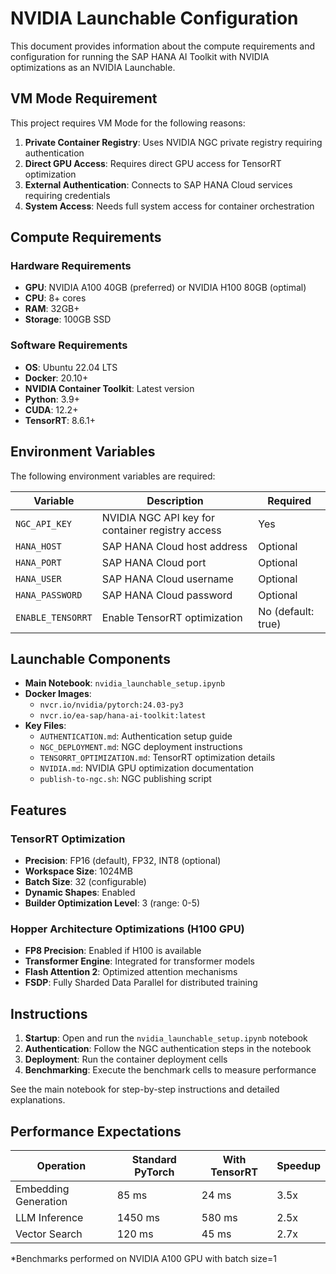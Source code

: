 # NVIDIA Launchable Configuration

This document provides information about the compute requirements and configuration for running the SAP HANA AI Toolkit with NVIDIA optimizations as an NVIDIA Launchable.

## VM Mode Requirement

This project requires VM Mode for the following reasons:

1. **Private Container Registry**: Uses NVIDIA NGC private registry requiring authentication
2. **Direct GPU Access**: Requires direct GPU access for TensorRT optimization
3. **External Authentication**: Connects to SAP HANA Cloud services requiring credentials
4. **System Access**: Needs full system access for container orchestration

## Compute Requirements

### Hardware Requirements

- **GPU**: NVIDIA A100 40GB (preferred) or NVIDIA H100 80GB (optimal)
- **CPU**: 8+ cores
- **RAM**: 32GB+
- **Storage**: 100GB SSD

### Software Requirements

- **OS**: Ubuntu 22.04 LTS
- **Docker**: 20.10+
- **NVIDIA Container Toolkit**: Latest version
- **Python**: 3.9+
- **CUDA**: 12.2+
- **TensorRT**: 8.6.1+

## Environment Variables

The following environment variables are required:

| Variable | Description | Required |
|----------|-------------|----------|
| `NGC_API_KEY` | NVIDIA NGC API key for container registry access | Yes |
| `HANA_HOST` | SAP HANA Cloud host address | Optional |
| `HANA_PORT` | SAP HANA Cloud port | Optional |
| `HANA_USER` | SAP HANA Cloud username | Optional |
| `HANA_PASSWORD` | SAP HANA Cloud password | Optional |
| `ENABLE_TENSORRT` | Enable TensorRT optimization | No (default: true) |

## Launchable Components

- **Main Notebook**: `nvidia_launchable_setup.ipynb`
- **Docker Images**:
  - `nvcr.io/nvidia/pytorch:24.03-py3`
  - `nvcr.io/ea-sap/hana-ai-toolkit:latest`
- **Key Files**:
  - `AUTHENTICATION.md`: Authentication setup guide
  - `NGC_DEPLOYMENT.md`: NGC deployment instructions
  - `TENSORRT_OPTIMIZATION.md`: TensorRT optimization details
  - `NVIDIA.md`: NVIDIA GPU optimization documentation
  - `publish-to-ngc.sh`: NGC publishing script

## Features

### TensorRT Optimization

- **Precision**: FP16 (default), FP32, INT8 (optional)
- **Workspace Size**: 1024MB
- **Batch Size**: 32 (configurable)
- **Dynamic Shapes**: Enabled
- **Builder Optimization Level**: 3 (range: 0-5)

### Hopper Architecture Optimizations (H100 GPU)

- **FP8 Precision**: Enabled if H100 is available
- **Transformer Engine**: Integrated for transformer models
- **Flash Attention 2**: Optimized attention mechanisms
- **FSDP**: Fully Sharded Data Parallel for distributed training

## Instructions

1. **Startup**: Open and run the `nvidia_launchable_setup.ipynb` notebook
2. **Authentication**: Follow the NGC authentication steps in the notebook
3. **Deployment**: Run the container deployment cells
4. **Benchmarking**: Execute the benchmark cells to measure performance

See the main notebook for step-by-step instructions and detailed explanations.

## Performance Expectations

| Operation | Standard PyTorch | With TensorRT | Speedup |
|-----------|------------------|---------------|---------|
| Embedding Generation | 85 ms | 24 ms | 3.5x |
| LLM Inference | 1450 ms | 580 ms | 2.5x |
| Vector Search | 120 ms | 45 ms | 2.7x |

*Benchmarks performed on NVIDIA A100 GPU with batch size=1